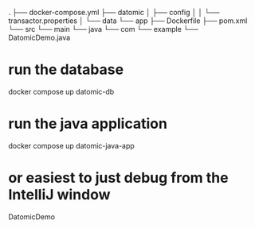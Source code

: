 .
├── docker-compose.yml
├── datomic
│   ├── config
│   │   └── transactor.properties
│   └── data
└── app
├── Dockerfile
├── pom.xml
└── src
└── main
└── java
└── com
└── example
└── DatomicDemo.java

# run the database
docker compose up datomic-db

# run the java application
docker compose up  datomic-java-app

# or easiest to just debug from the IntelliJ window
DatomicDemo